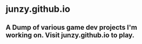 # junzy.github.io

## A Dump of various game dev projects I'm working on. Visit junzy.github.io to play.
